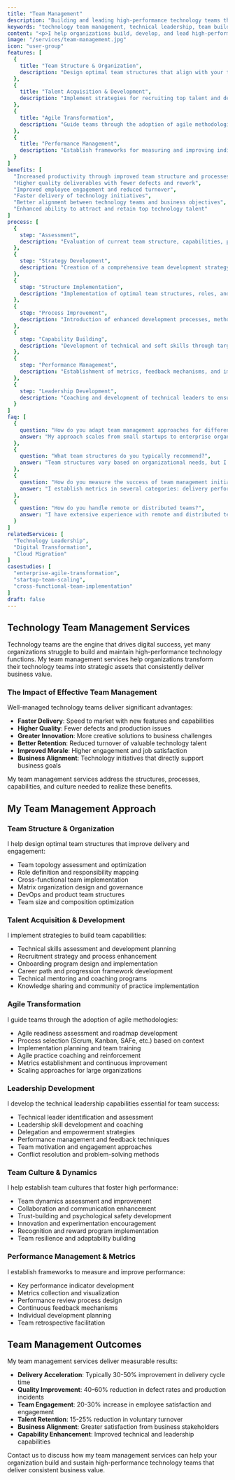 ```yaml
---
title: "Team Management"
description: "Building and leading high-performance technology teams that deliver consistent results and drive organizational success."
keywords: "technology team management, technical leadership, team building, agile coaching, development team leadership, IT team management"
content: "<p>I help organizations build, develop, and lead high-performance technology teams. Drawing on extensive experience as a technology leader, I provide the frameworks, processes, and leadership guidance needed to transform technology teams into strategic assets.</p><p>From team structure and recruitment to process implementation and capability development, my approach addresses all aspects of effective technology team management.</p>"
image: "/services/team-management.jpg"
icon: "user-group"
features: [
  {
    title: "Team Structure & Organization",
    description: "Design optimal team structures that align with your technology strategy and business objectives."
  },
  {
    title: "Talent Acquisition & Development",
    description: "Implement strategies for recruiting top talent and developing the capabilities of existing team members."
  },
  {
    title: "Agile Transformation",
    description: "Guide teams through the adoption of agile methodologies to improve delivery speed and quality."
  },
  {
    title: "Performance Management",
    description: "Establish frameworks for measuring and improving individual and team performance."
  }
]
benefits: [
  "Increased productivity through improved team structure and processes",
  "Higher quality deliverables with fewer defects and rework",
  "Improved employee engagement and reduced turnover",
  "Faster delivery of technology initiatives",
  "Better alignment between technology teams and business objectives",
  "Enhanced ability to attract and retain top technology talent"
]
process: [
  {
    step: "Assessment",
    description: "Evaluation of current team structure, capabilities, processes, and performance to identify improvement opportunities."
  },
  {
    step: "Strategy Development",
    description: "Creation of a comprehensive team development strategy aligned with your organization's technology and business goals."
  },
  {
    step: "Structure Implementation",
    description: "Implementation of optimal team structures, roles, and responsibilities to maximize effectiveness."
  },
  {
    step: "Process Improvement",
    description: "Introduction of enhanced development processes, methodologies, and tools to improve efficiency and quality."
  },
  {
    step: "Capability Building",
    description: "Development of technical and soft skills through targeted training, coaching, and mentoring."
  },
  {
    step: "Performance Management",
    description: "Establishment of metrics, feedback mechanisms, and improvement processes to drive continuous performance enhancement."
  },
  {
    step: "Leadership Development",
    description: "Coaching and development of technical leaders to ensure sustainable team performance."
  }
]
faq: [
  {
    question: "How do you adapt team management approaches for different organization sizes?",
    answer: "My approach scales from small startups to enterprise organizations. For smaller teams, I focus on maximizing versatility and implementing lightweight processes. For larger organizations, I address specialty roles, cross-team coordination, and governance frameworks while maintaining agility."
  },
  {
    question: "What team structures do you typically recommend?",
    answer: "Team structures vary based on organizational needs, but I generally recommend cross-functional teams organized around products, services, or capabilities rather than technical specialties. This promotes ownership, reduces handoffs, and improves delivery speed."
  },
  {
    question: "How do you measure the success of team management initiatives?",
    answer: "I establish metrics in several categories: delivery performance (velocity, throughput, cycle time), quality (defect rates, technical debt), team health (engagement, turnover), and business impact (value delivered, customer satisfaction)."
  },
  {
    question: "How do you handle remote or distributed teams?",
    answer: "I have extensive experience with remote and distributed team management. My approach includes specialized communication protocols, collaboration tools, documentation practices, and governance frameworks designed for distributed environments."
  }
]
relatedServices: [
  "Technology Leadership",
  "Digital Transformation",
  "Cloud Migration"
]
casestudies: [
  "enterprise-agile-transformation",
  "startup-team-scaling",
  "cross-functional-team-implementation"
]
draft: false
---
```


## Technology Team Management Services

Technology teams are the engine that drives digital success, yet many organizations struggle to build and maintain high-performance technology functions. My team management services help organizations transform their technology teams into strategic assets that consistently deliver business value.

### The Impact of Effective Team Management

Well-managed technology teams deliver significant advantages:

- **Faster Delivery**: Speed to market with new features and capabilities
- **Higher Quality**: Fewer defects and production issues
- **Greater Innovation**: More creative solutions to business challenges
- **Better Retention**: Reduced turnover of valuable technology talent
- **Improved Morale**: Higher engagement and job satisfaction
- **Business Alignment**: Technology initiatives that directly support business goals

My team management services address the structures, processes, capabilities, and culture needed to realize these benefits.

## My Team Management Approach

### Team Structure & Organization

I help design optimal team structures that improve delivery and engagement:

- Team topology assessment and optimization
- Role definition and responsibility mapping
- Cross-functional team implementation
- Matrix organization design and governance
- DevOps and product team structures
- Team size and composition optimization

### Talent Acquisition & Development

I implement strategies to build team capabilities:

- Technical skills assessment and development planning
- Recruitment strategy and process enhancement
- Onboarding program design and implementation
- Career path and progression framework development
- Technical mentoring and coaching programs
- Knowledge sharing and community of practice implementation

### Agile Transformation

I guide teams through the adoption of agile methodologies:

- Agile readiness assessment and roadmap development
- Process selection (Scrum, Kanban, SAFe, etc.) based on context
- Implementation planning and team training
- Agile practice coaching and reinforcement
- Metrics establishment and continuous improvement
- Scaling approaches for large organizations

### Leadership Development

I develop the technical leadership capabilities essential for team success:

- Technical leader identification and assessment
- Leadership skill development and coaching
- Delegation and empowerment strategies
- Performance management and feedback techniques
- Team motivation and engagement approaches
- Conflict resolution and problem-solving methods

### Team Culture & Dynamics

I help establish team cultures that foster high performance:

- Team dynamics assessment and improvement
- Collaboration and communication enhancement
- Trust-building and psychological safety development
- Innovation and experimentation encouragement
- Recognition and reward program implementation
- Team resilience and adaptability building

### Performance Management & Metrics

I establish frameworks to measure and improve performance:

- Key performance indicator development
- Metrics collection and visualization
- Performance review process design
- Continuous feedback mechanisms
- Individual development planning
- Team retrospective facilitation

## Team Management Outcomes

My team management services deliver measurable results:

- **Delivery Acceleration**: Typically 30-50% improvement in delivery cycle time
- **Quality Improvement**: 40-60% reduction in defect rates and production incidents
- **Team Engagement**: 20-30% increase in employee satisfaction and engagement
- **Talent Retention**: 15-25% reduction in voluntary turnover
- **Business Alignment**: Greater satisfaction from business stakeholders
- **Capability Enhancement**: Improved technical and leadership capabilities

Contact us to discuss how my team management services can help your organization build and sustain high-performance technology teams that deliver consistent business value.